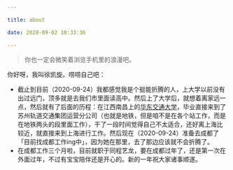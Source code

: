 ```yaml
---

title: about

date: 2020-09-02 10:33:36

---
```


> 你也一定会微笑着浏览手机里的浪漫吧。

你好呀，我叫徐凯旋。唠唠自己吧：

- 截止到目前（2020-09-24）我都感觉我是个挺能折腾的人，上大学以前没有出过远门，顶多就是去我们市里面读高中。然后上了大学后，就想着离家远一点，然后就有了后面的历程：在江西南昌上的[华东交通大学](http://www.ecjtu.jx.cn/)，毕业直接来到了苏州轨道交通集团运营分公司（也就是地铁，但是咱不是在各个站工作，而是在地铁两头的段里面工作），干了一段时间觉得自己不太适合，还好离上海比较近，就直接来到上海进行工作。然后现在（2020-09-24）准备去成都了「目前找成都工作ing中」，因为她在那里，去了那边应该就不会折腾了。
- 在成都工作三个月啦，目前就职于同程艺龙，要在成都过年了，还是第一次在外面过年，不过有宝宝陪伴还是开心的。新的一年祝大家诸事顺遂。

